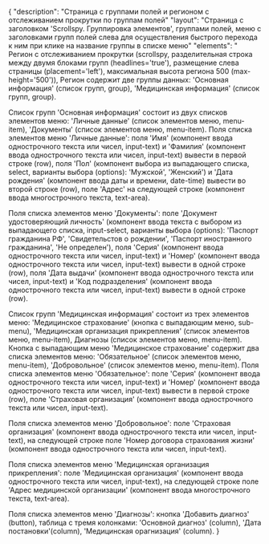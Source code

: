 {
"description": "Страница с группами полей и регионом с отслеживанием прокрутки по группам полей"
"layout": "Страница с заголовком 'Scrollspy. Группировка элементов', группами полей, меню с заголовками групп полей слева для осуществления быстрого перехода к ним при клике на название группы в списке меню"
"elements": "
Регион с отслеживанием прокрутки (scrollspy, разделительная строка между двумя блоками групп (headlines='true'), размещение слева страницы (placement='left'), максимальная высота региона 500 (max-height='500')), 
Регион содержит две группы данных: 'Основная информация' (список групп, group), 'Медицинская информация' (список групп, group).

Список групп 'Основная информация' состоит из двух списков элементов меню: 'Личные данные' (список элементов меню, menu-item), 'Документы' (список элементов меню, menu-item).
Поля списка элементов меню 'Личные данные': 
поля 'Имя' (компонент ввода однострочного текста или чисел, input-text) и 'Фамилия' (компонент ввода однострочного текста или чисел, input-text) вывести в первой строке (row),
поля 'Пол' (компонент выбора из выпадающего списка, select, варианты выбора (options): 'Мужской', 'Женский') и 'Дата рождения' (компонент ввода даты и времени, date-time) вывести во второй строке (row),
поле 'Адрес' на следующей строке (компонент ввода многострочного текста, text-area).

Поля списка элементов меню 'Документы':
поле 'Документ удостоверяющий личность' (компонент ввода текста с выбором из выпадающего списка, input-select, варианты выбора (options): 'Паспорт гражданина РФ', 'Свидетельстов о рождении', 'Паспорт иностранного гражданина', 'Не определен'),
поля 'Серия' (компонент ввода однострочного текста или чисел, input-text) и 'Номер' (компонент ввода однострочного текста или чисел, input-text) вывести в одной строке (row),
поля 'Дата выдачи' (компонент ввода однострочного текста или чисел, input-text) и 'Код подразделения' (компонент ввода однострочного текста или чисел, input-text) вывести в одной строке (row).

Список групп 'Медицинская информация' состоит из трех элементов меню: 'Медицинское страхование' (кнопка с выпадающим меню, sub-menu), 'Медицинская организация прикрепления' (список элементов меню, menu-item), Диагнозы (список элементов меню, menu-item).
Кнопка с выпадающим меню 'Медицинское страхование' содержит два списка элементов меню: 'Обязательное' (список элементов меню, menu-item), 'Добровольное' (список элементов меню, menu-item).
Поля списка элементов меню 'Обязательное':
поле 'Серия' (компонент ввода однострочного текста или чисел, input-text) и 'Номер' (компонент ввода однострочного текста или чисел, input-text) вывести в первой строке (row),
поле 'Страховая организация' (компонент ввода однострочного текста или чисел, input-text).

Поля списка элементов меню 'Добровольное': 
поле 'Страховая организация' (компонент ввода однострочного текста или чисел, input-text), 
на следующей строке поле 'Номер договора страхования  жизни' (компонент ввода однострочного текста или чисел, input-text).

Поля списка элементов меню 'Медицинская организация прикрепления':
поле 'Медицинская организация' (компонент ввода однострочного текста или чисел, input-text),
на следующей строке поле 'Адрес медицинской организации' (компонент ввода многострочного текста, text-area).

Поля списка элементов меню 'Диагнозы':
кнопка 'Добавить диагноз' (button),
таблица с тремя колонками: 'Основной диагноз' (column), 'Дата постановки'(column), 'Медицинская орагнизация' (column).
}